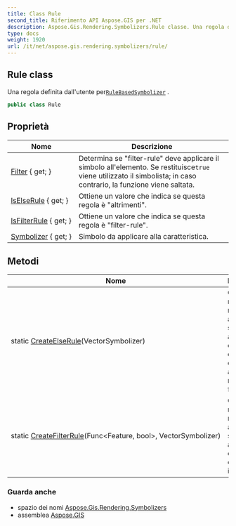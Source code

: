 ```yaml
---
title: Class Rule
second_title: Riferimento API Aspose.GIS per .NET
description: Aspose.Gis.Rendering.Symbolizers.Rule classe. Una regola definita dallutente perRuleBasedSymbolizer .
type: docs
weight: 1920
url: /it/net/aspose.gis.rendering.symbolizers/rule/
---
```

## Rule class

Una regola definita dall'utente per[`RuleBasedSymbolizer`](../rulebasedsymbolizer/) .

```csharp
public class Rule
```

## Proprietà

| Nome | Descrizione |
| --- | --- |
| [Filter](../../aspose.gis.rendering.symbolizers/rule/filter/) { get; } | Determina se "filter-rule" deve applicare il simbolo all'elemento. Se restituisce`true` viene utilizzato il simbolista; in caso contrario, la funzione viene saltata. |
| [IsElseRule](../../aspose.gis.rendering.symbolizers/rule/iselserule/) { get; } | Ottiene un valore che indica se questa regola è "altrimenti". |
| [IsFilterRule](../../aspose.gis.rendering.symbolizers/rule/isfilterrule/) { get; } | Ottiene un valore che indica se questa regola è "filter-rule". |
| [Symbolizer](../../aspose.gis.rendering.symbolizers/rule/symbolizer/) { get; } | Simbolo da applicare alla caratteristica. |

## Metodi

| Nome | Descrizione |
| --- | --- |
| static [CreateElseRule](../../aspose.gis.rendering.symbolizers/rule/createelserule/)(VectorSymbolizer) | Crea una nuova regola che applica un simbolo all'elemento ogni volta che non corrisponde a nessuna regola di filtro. |
| static [CreateFilterRule](../../aspose.gis.rendering.symbolizers/rule/createfilterrule/)(Func&lt;Feature, bool&gt;, VectorSymbolizer) | Crea una nuova regola che applica un simbolo all'elemento ogni volta che supera il filtro. |

### Guarda anche

* spazio dei nomi [Aspose.Gis.Rendering.Symbolizers](../../aspose.gis.rendering.symbolizers/)
* assemblea [Aspose.GIS](../../)


